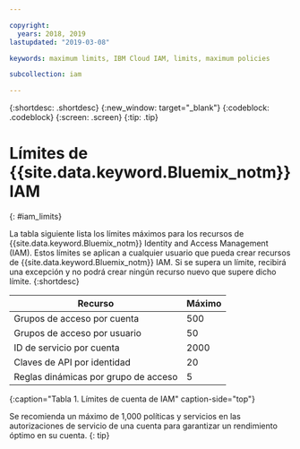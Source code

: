```yaml
---

copyright:
  years: 2018, 2019
lastupdated: "2019-03-08"

keywords: maximum limits, IBM Cloud IAM, limits, maximum policies

subcollection: iam

---
```



{:shortdesc: .shortdesc}
{:new_window: target="_blank"}
{:codeblock: .codeblock}
{:screen: .screen}
{:tip: .tip}

# Límites de {{site.data.keyword.Bluemix_notm}} IAM
{: #iam_limits}

La tabla siguiente lista los límites máximos para los recursos de {{site.data.keyword.Bluemix_notm}} Identity and Access Management (IAM). Estos límites se aplican a cualquier usuario que pueda crear recursos de {{site.data.keyword.Bluemix_notm}} IAM. Si se supera un límite, recibirá una excepción y no podrá crear ningún recurso nuevo que supere dicho límite.
{:shortdesc}

| Recurso | Máximo |
|----------|---------|
| Grupos de acceso por cuenta | 500 |
| Grupos de acceso por usuario | 50 |
| ID de servicio por cuenta | 2000 |
| Claves de API por identidad | 20 |
| Reglas dinámicas por grupo de acceso | 5 |
{:caption="Tabla 1. Límites de cuenta de IAM" caption-side="top"}

Se recomienda un máximo de 1,000 políticas y servicios en las autorizaciones de servicio de una cuenta para garantizar un rendimiento óptimo en su cuenta.
{: tip}
